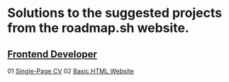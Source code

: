 # Solutions to the suggested projects from the roadmap.sh website.

## [Frontend Developer](https://roadmap.sh/frontend)

01 [Single-Page CV](https://roadmap.sh/projects/single-page-cv)
02 [Basic HTML Website](https://roadmap.sh/projects/basic-html-website)